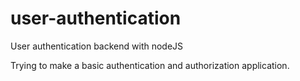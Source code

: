 # user-authentication
User authentication backend with nodeJS

Trying to make a basic authentication and authorization application.
